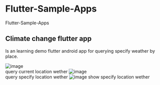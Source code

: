 # Flutter-Sample-Apps
Flutter-Sample-Apps

## Climate change flutter app
Is an learning demo flutter android app for querying specify weather by place.


![image](https://github.com/weizhenzhao/Flutter-Sample-Apps/blob/master/images/change_weather.png)   
query current location wether
![image](https://github.com/weizhenzhao/Flutter-Sample-Apps/blob/master/images/get_weather.png)      
query specify location wether
![image](https://github.com/weizhenzhao/Flutter-Sample-Apps/blob/master/images/climate-change-app1.png) 
show specify location wether
